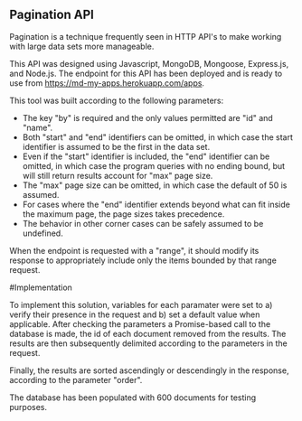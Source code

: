 ## Pagination API

Pagination is a technique frequently seen in HTTP API's to make working with large data sets more manageable.

This API was designed using Javascript, MongoDB, Mongoose, Express.js, and Node.js. The endpoint for this API has been deployed and is ready to use from https://md-my-apps.herokuapp.com/apps.

This tool was built according to the following parameters:

* The key "by" is required and the only values permitted are "id" and "name".
* Both "start" and "end" identifiers can be omitted, in which case the start identifier is assumed to be the first in the data set.
* Even if the "start" identifier is included, the "end" identifier can be omitted, in which case the program queries with no ending bound, but will still return results account for "max" page size.
* The "max" page size can be omitted, in which case the default of 50 is assumed.
* For cases where the "end" identifier extends beyond what can fit inside the maximum page, the page sizes takes precedence.
* The behavior in other corner cases can be safely assumed to be undefined.

When the endpoint is requested with a "range", it should modify its response to appropriately include only the items bounded by that range request.

#Implementation

To implement this solution, variables for each paramater were set to a) verify their presence in the request and b) set a default value when applicable. After checking the parameters a Promise-based call to the database is made, the id of each document removed from the results. The results are then subsequently delimited according to the parameters in the request.

Finally, the results are sorted ascendingly or descendingly in the response, according to the parameter "order".

The database has been populated with 600 documents for testing purposes.



